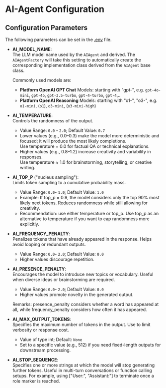 # AI-Agent Configuration

## Configuration Parameters

The following parameters can be set in the [.env](../.env) file.

* **AI_MODEL_NAME**:  
    The LLM model name used by the `AIAgent` and derived.
    The `AIAgentFactory` will take this setting to automatically create the corresponding implementation class derived from the `AIAgent` base class.

    Commonly used models are:
    - **Platform OpenAI GPT Chat** Models: starting with "gpt-", e.g. `gpt-4o-mini`, `gpt-4o`, `gpt-3.5-turbo`, `gpt-4-turbo`, `gpt-4`,..
    - **Platform OpenAI Reasoning** Models: starting with "o1-", "o3-", e.g. `o1-mini`, (`o1`), `o3-mini`, (`o3-mini-high`)

* **AI_TEMPERATURE**:  
    Controls the randomness of the output.  

    - Value Range: `0.0` - `2.0`; Default Value: `0.7`
    - Lower values (e.g., 0.0–0.3) make the model more deterministic and focused; it will produce the most likely completions.  
    Use temperature = 0.0 for factual QA or technical explanations.
    - Higher values (e.g., 0.8–1.2) increase creativity and variability in responses.  
    Use temperature ≈ 1.0 for brainstorming, storytelling, or creative writing.

* **AI_TOP_P** ("nucleus sampling"):  
    Limits token sampling to a cumulative probability mass.

    - Value Range: `0.0`- `1.0`; Default Value: `1.0`
    - Example: If top_p = 0.9, the model considers only the top 90% most likely next tokens. Reduces randomness while still allowing for creativity.
    - Recommendation: use either temperature or top_p. Use top_p as an alternative to temperature if you want to cap randomness more explicitly.

* **AI_FREQUENCY_PENALTY**:  
    Penalizes tokens that have already appeared in the response.
    Helps avoid looping or redundant outputs.

    - Value Range: `0.0`- `2.0`; Default Value: `0.0`
    - Higher values discourage repetition.

* **AI_PRESENCE_PENALTY**:  
    Encourages the model to introduce new topics or vocabulary.
    Useful when diverse ideas or brainstorming are required.

    - Value Range: `0.0`- `2.0`; Default Value: `0.0`
    - Higher values promote novelty in the generated output.

    Remarks: presence_penalty considers whether a word has appeared at all, while frequency_penalty considers how often it has appeared.

* **AI_MAX_OUTPUT_TOKENS**:  
    Specifies the maximum number of tokens in the output.
    Use to limit verbosity or response cost.

    - Value of type int; Default: `None`
    - Set to a specific value (e.g., 512) if you need fixed-length outputs for downstream processing.

* **AI_STOP_SEQUENCE**:  
    Specifies one or more strings at which the model will stop generating further tokens.
    Useful in multi-turn conversations or function calling setups.
    For example, using ["User:", "Assistant:"] to terminate once a role marker is reached.
